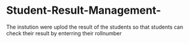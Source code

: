 # Student-Result-Management-
The instution were uplod the result of the students so that  students can check their result by enterring their rollnumber 
